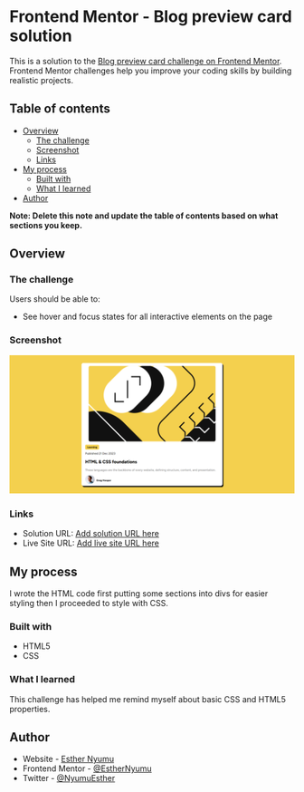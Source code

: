 # Frontend Mentor - Blog preview card solution

This is a solution to the [Blog preview card challenge on Frontend Mentor](https://www.frontendmentor.io/challenges/blog-preview-card-ckPaj01IcS). Frontend Mentor challenges help you improve your coding skills by building realistic projects. 

## Table of contents

- [Overview](#overview)
  - [The challenge](#the-challenge)
  - [Screenshot](#screenshot)
  - [Links](#links)
- [My process](#my-process)
  - [Built with](#built-with)
  - [What I learned](#what-i-learned)
- [Author](#author)


**Note: Delete this note and update the table of contents based on what sections you keep.**

## Overview

### The challenge

Users should be able to:

- See hover and focus states for all interactive elements on the page

### Screenshot

![](assets/images/screenshot.png)

### Links

- Solution URL: [Add solution URL here](https://your-solution-url.com)
- Live Site URL: [Add live site URL here](https://your-live-site-url.com)

## My process

I wrote the HTML code first putting some sections into divs for easier styling then I proceeded to style with CSS.

### Built with

- HTML5
- CSS 

### What I learned

This challenge has helped me remind myself about basic CSS and HTML5 properties.

## Author

- Website - [Esther Nyumu](https://github.com/EstherNyumu)
- Frontend Mentor - [@EstherNyumu](https://www.frontendmentor.io/profile/EstherNyumu)
- Twitter - [@NyumuEsther](https://twitter.com/NyumuEsther)

